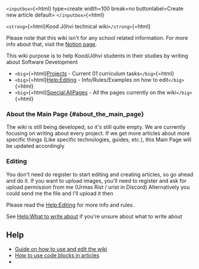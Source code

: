 `<inputbox>`{=html} type=create width=100 break=no buttonlabel=Create
new article default= `</inputbox>`{=html}

`<strong>`{=html}Kood Jõhvi technical wiki`</strong>`{=html}

Please note that this wiki isn\'t for any school related information.
For more info about that, visit the [Notion
page](https://www.notion.so/kood-J-hvi-7f7f9dfffdd1462bb19bd3f47a339fcc).

This wiki purpose is to help Kood/Jõhvi students in their studies by
writing about Software Development

-   `<big>`{=html}[Projects](Projects "wikilink") - Current 01
    curriculum tasks`</big>`{=html}
-   `<big>`{=html}[Help:Editing](Help:Editing "wikilink") -
    Info/Rules/Examples on how to edit`</big>`{=html}
-   `<big>`{=html}[Special:AllPages](Special:AllPages "wikilink") - All
    the pages currently on the wiki`</big>`{=html}

### About the Main Page {#about_the_main_page}

The wiki is still being developed, so it\'s still quite empty. We are
currently focusing on writing about every project. If we get more
articles about more specific things (Like specific technologies, guides,
etc.), this Main Page will be updated accordingly

### Editing

You don\'t need do register to start editing and creating articles, so
go ahead and do it. If you want to upload images, you\'ll need to
register and ask for upload permission from me (Urmas Rist / urist in
Discord) Alternatively you could send me the file and I\'ll upload it
then

Please read the [Help:Editing](Help:Editing "wikilink") for more info
and rules.

See [Help:What to write about](Help:What_to_write_about "wikilink") if
you\'re unsure about what to write about

## Help

-   [Guide on how to use and edit the
    wiki](https://www.mediawiki.org/wiki/Help:Contents)
-   [How to use code blocks in articles](Help:Code_block "wikilink")
-   
